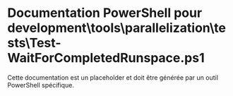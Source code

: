 # Documentation PowerShell pour development\tools\parallelization\tests\Test-WaitForCompletedRunspace.ps1

Cette documentation est un placeholder et doit être générée par un outil PowerShell spécifique.
